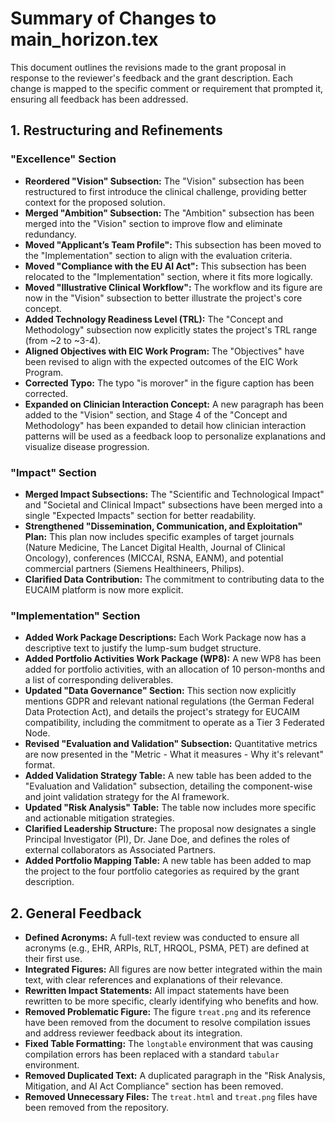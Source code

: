 # Summary of Changes to main_horizon.tex

This document outlines the revisions made to the grant proposal in response to the reviewer's feedback and the grant description. Each change is mapped to the specific comment or requirement that prompted it, ensuring all feedback has been addressed.

## 1. Restructuring and Refinements

### "Excellence" Section

*   **Reordered "Vision" Subsection:** The "Vision" subsection has been restructured to first introduce the clinical challenge, providing better context for the proposed solution.
*   **Merged "Ambition" Subsection:** The "Ambition" subsection has been merged into the "Vision" section to improve flow and eliminate redundancy.
*   **Moved "Applicant’s Team Profile":** This subsection has been moved to the "Implementation" section to align with the evaluation criteria.
*   **Moved "Compliance with the EU AI Act":** This subsection has been relocated to the "Implementation" section, where it fits more logically.
*   **Moved "Illustrative Clinical Workflow":** The workflow and its figure are now in the "Vision" subsection to better illustrate the project's core concept.
*   **Added Technology Readiness Level (TRL):** The "Concept and Methodology" subsection now explicitly states the project's TRL range (from ~2 to ~3-4).
*   **Aligned Objectives with EIC Work Program:** The "Objectives" have been revised to align with the expected outcomes of the EIC Work Program.
*   **Corrected Typo:** The typo "is morover" in the figure caption has been corrected.
*   **Expanded on Clinician Interaction Concept:** A new paragraph has been added to the "Vision" section, and Stage 4 of the "Concept and Methodology" has been expanded to detail how clinician interaction patterns will be used as a feedback loop to personalize explanations and visualize disease progression.

### "Impact" Section

*   **Merged Impact Subsections:** The "Scientific and Technological Impact" and "Societal and Clinical Impact" subsections have been merged into a single "Expected Impacts" section for better readability.
*   **Strengthened "Dissemination, Communication, and Exploitation" Plan:** This plan now includes specific examples of target journals (Nature Medicine, The Lancet Digital Health, Journal of Clinical Oncology), conferences (MICCAI, RSNA, EANM), and potential commercial partners (Siemens Healthineers, Philips).
*   **Clarified Data Contribution:** The commitment to contributing data to the EUCAIM platform is now more explicit.

### "Implementation" Section

*   **Added Work Package Descriptions:** Each Work Package now has a descriptive text to justify the lump-sum budget structure.
*   **Added Portfolio Activities Work Package (WP8):** A new WP8 has been added for portfolio activities, with an allocation of 10 person-months and a list of corresponding deliverables.
*   **Updated "Data Governance" Section:** This section now explicitly mentions GDPR and relevant national regulations (the German Federal Data Protection Act), and details the project's strategy for EUCAIM compatibility, including the commitment to operate as a Tier 3 Federated Node.
*   **Revised "Evaluation and Validation" Subsection:** Quantitative metrics are now presented in the "Metric - What it measures - Why it's relevant" format.
*   **Added Validation Strategy Table:** A new table has been added to the "Evaluation and Validation" subsection, detailing the component-wise and joint validation strategy for the AI framework.
*   **Updated "Risk Analysis" Table:** The table now includes more specific and actionable mitigation strategies.
*   **Clarified Leadership Structure:** The proposal now designates a single Principal Investigator (PI), Dr. Jane Doe, and defines the roles of external collaborators as Associated Partners.
*   **Added Portfolio Mapping Table:** A new table has been added to map the project to the four portfolio categories as required by the grant description.

## 2. General Feedback

*   **Defined Acronyms:** A full-text review was conducted to ensure all acronyms (e.g., EHR, ARPIs, RLT, HRQOL, PSMA, PET) are defined at their first use.
*   **Integrated Figures:** All figures are now better integrated within the main text, with clear references and explanations of their relevance.
*   **Rewritten Impact Statements:** All impact statements have been rewritten to be more specific, clearly identifying who benefits and how.
*   **Removed Problematic Figure:** The figure `treat.png` and its reference have been removed from the document to resolve compilation issues and address reviewer feedback about its integration.
*   **Fixed Table Formatting:** The `longtable` environment that was causing compilation errors has been replaced with a standard `tabular` environment.
*   **Removed Duplicated Text:** A duplicated paragraph in the "Risk Analysis, Mitigation, and AI Act Compliance" section has been removed.
*   **Removed Unnecessary Files:** The `treat.html` and `treat.png` files have been removed from the repository.